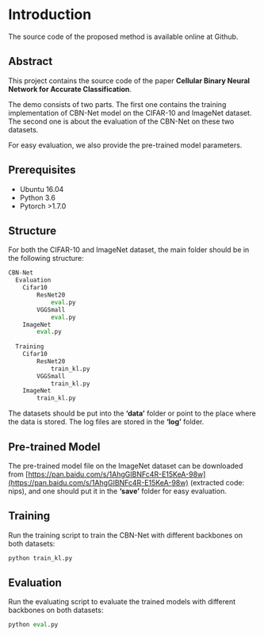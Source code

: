# Introduction

The source code of the proposed method is available online at Github.

## Abstract

This project contains the source code of the paper **Cellular Binary Neural Network for Accurate Classification**.

The demo consists of two parts. The first one contains the training implementation of  CBN-Net model on the CIFAR-10  and ImageNet dataset. The second one is about the evaluation of the CBN-Net on these two datasets. 

For easy evaluation, we also provide the pre-trained model parameters.

## Prerequisites

- Ubuntu 16.04
- Python 3.6
- Pytorch >1.7.0

## Structure

For both the CIFAR-10 and ImageNet dataset, the main folder should be in the following structure:

```python
CBN-Net	
  Evaluation
    Cifar10
    	ResNet20
        	eval.py
    	VGGSmall
        	eval.py
    ImageNet
    	eval.py
    
  Training
    Cifar10
    	ResNet20
        	train_kl.py
    	VGGSmall
        	train_kl.py
    ImageNet
    	train_kl.py
```

The datasets should be put into the **‘data’** folder or point to the place where the data is stored.  The log files are stored in the **‘log’** folder.

## Pre-trained Model

The pre-trained model file on the ImageNet dataset can be downloaded from [https://pan.baidu.com/s/1AhgGIBNFc4R-E15KeA-98w](https://pan.baidu.com/s/1AhgGIBNFc4R-E15KeA-98w) (extracted code: nips), and one should put it in the **‘save’** folder for easy evaluation.

## Training

Run the training script to train the CBN-Net with different backbones on both datasets:

```python
python train_kl.py
```

## Evaluation

Run the evaluating script to evaluate the trained models with different backbones on both datasets:

```python
python eval.py
```



